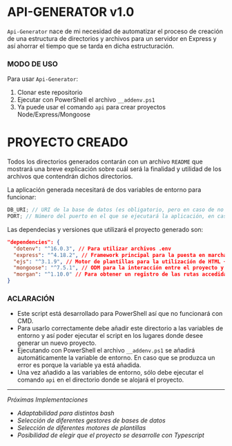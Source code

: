 # API-GENERATOR v1.0

`Api-Generator` nace de mi necesidad de automatizar el proceso de creación de una estructura de directorios y archivos para un servidor en Express y así ahorrar el tiempo que se tarda en dicha estructuración.

### MODO DE USO

Para usar `Api-Generator`:

1. Clonar este repositorio
2. Ejecutar con PowerShell el archivo `__addenv.ps1`
3. Ya puede usar el comando `api` para crear proyectos Node/Express/Mongoose

# PROYECTO CREADO

Todos los directorios generados contarán con un archivo `README` que mostrará una breve explicación sobre cuál será la finalidad y utilidad de los archivos que contendrán dichos directorios.

La aplicación generada necesitará de dos variables de entorno para funcionar:

```javascript
DB_URI; // URI de la base de datos (es obligatorio, pero en caso de no utilizar una base de datos sólo debe comentar la línea 2 y 8 de index.js)
PORT; // Número del puerto en el que se ejecutará la aplicación, en caso de no proporcionar utilizará 3000 por defecto
```

Las dependecias y versiones que utilizará el proyecto generado son:

```json
"dependencies": {
  "dotenv": "^16.0.3", // Para utilizar archivos .env
  "express": "^4.18.2", // Framework principal para la puesta en marcha del servidor
  "ejs": "^3.1.9", // Motor de plantillas para la utilización de HTML + JS
  "mongoose": "^7.5.1", // ODM para la interacción entre el proyecto y la base de datos
  "morgan": "^1.10.0" // Para obtener un registro de las rutas accedidas
}
```

### ACLARACIÓN

- Este script está desarrollado para PowerShell así que no funcionará con CMD.
- Para usarlo correctamente debe añadir este directorio a las variables de entorno y así poder ejecutar el script en los lugares donde desee generar un nuevo proyecto.
- Ejecutando con PowerShell el archivo `__addenv.ps1` se añadirá automáticamente la variable de entorno. En caso que se produzca un error es porque la variable ya está añadida.
- Una vez añadido a las variables de entorno, sólo debe ejecutar el comando `api` en el directorio donde se alojará el proyecto.

---

_Próximas Implementaciones_

- _Adaptabilidad para distintos bash_
- _Selección de diferentes gestores de bases de datos_
- _Selección de diferentes motores de plantillas_
- _Posibilidad de elegir que el proyecto se desarrolle con Typescript_
